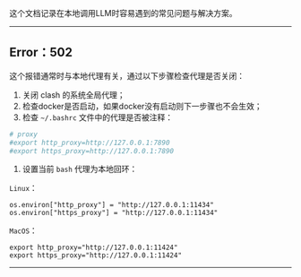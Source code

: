 
这个文档记录在本地调用LLM时容易遇到的常见问题与解决方案。

---
## Error：502 

这个报错通常时与本地代理有关，通过以下步骤检查代理是否关闭：
1. 关闭 clash 的系统全局代理；
2. 检查docker是否启动，如果docker没有启动则下一步骤也不会生效；
3. 检查 `~/.bashrc` 文件中的代理是否被注释：
```bash
# proxy
#export http_proxy=http://127.0.0.1:7890
#export https_proxy=http://127.0.0.1:7890
```
1.  设置当前 `bash` 代理为本地回环：

`Linux`：
```shell
os.environ["http_proxy"] = "http://127.0.0.1:11434"
os.environ["https_proxy"] = "http://127.0.0.1:11434"
```

`MacOS`：
```shell
export http_proxy="http://127.0.0.1:11424"
export https_proxy="http://127.0.0.1:11424"
```

---
